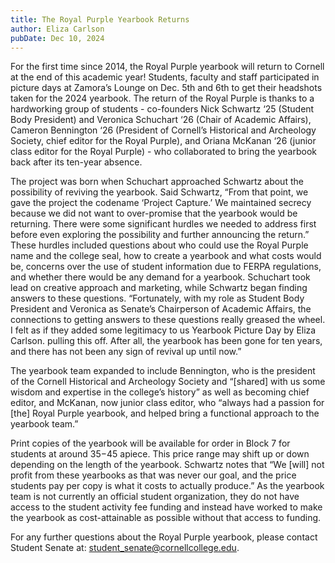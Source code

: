 ```yaml
---
title: The Royal Purple Yearbook Returns
author: Eliza Carlson
pubDate: Dec 10, 2024
---
```

For the first time since 2014, the Royal Purple yearbook will return to Cornell at the end of this academic year! Students, faculty and staff participated in picture days at Zamora’s Lounge on Dec. 5th and 6th to get their headshots taken for the 2024 yearbook. The return of the Royal Purple is thanks to a hardworking group of students - co-founders Nick Schwartz ‘25 (Student Body President) and Veronica Schuchart ‘26 (Chair of Academic Affairs), Cameron Bennington ‘26 (President of Cornell’s Historical and Archeology Society, chief editor for the Royal Purple), and Oriana McKanan ‘26 (junior class editor for the Royal Purple) - who collaborated to bring the yearbook back after its ten-year absence.

The project was born when Schuchart approached Schwartz about the possibility of reviving the yearbook. Said Schwartz, “From that point, we gave the project the codename ‘Project Capture.’ We maintained secrecy because we did not want to over-promise that the yearbook would be returning. There were some significant hurdles we needed to address first before even exploring the possibility and further announcing the return.” These hurdles included questions about who could use the Royal Purple name and the college seal, how to create a yearbook and what costs would be, concerns over the use of student information due to FERPA regulations, and whether there would be any demand for a yearbook. Schuchart took lead on creative approach and marketing, while Schwartz began finding answers to these questions. “Fortunately, with my role as Student Body President and Veronica as Senate’s Chairperson of Academic Affairs, the connections to getting answers to these questions really greased the wheel. I felt as if they added some legitimacy to us Yearbook Picture Day by Eliza Carlson. pulling this off. After all, the yearbook has been gone for ten years, and there has not been any sign of revival up until now.”

The yearbook team expanded to include Bennington, who is the president of the Cornell Historical and Archeology Society and “[shared] with us some wisdom and expertise in the college’s history” as well as becoming chief editor, and McKanan, now junior class editor, who “always had a passion for [the] Royal Purple yearbook, and helped bring a functional approach to the yearbook team.”

Print copies of the yearbook will be available for order in Block 7 for students at around $35-$45 apiece. This price range may shift up or down depending on the length of the yearbook. Schwartz notes that “We [will] not profit from these yearbooks as that was never our goal, and the price students pay per copy is what it costs to actually produce.” As the yearbook team is not currently an official student organization, they do not have access to the student activity fee funding and instead have worked to make the yearbook as cost-attainable as possible without that access to funding.

For any further questions about the Royal Purple yearbook, please contact Student Senate at: student_senate@cornellcollege.edu.
